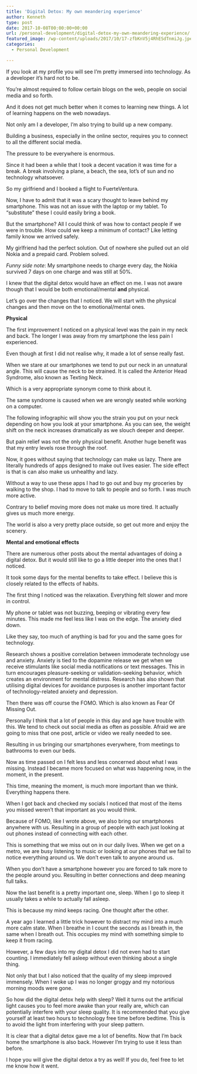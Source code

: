 ```yaml
---
title: 'Digital Detox: My own meandering experience'
author: Kenneth
type: post
date: 2017-10-08T00:00:00+00:00
url: /personal-development/digital-detox-my-own-meandering-experience/
featured_image: /wp-content/uploads/2017/10/17-zfbKnV5j4RhESdTnmiJg.jpeg
categories:
  - Personal Development

---
```

<p id="1974" class="graf graf--p graf-after--figure">
  If you look at my profile you will see I’m pretty immersed into technology. As a developer it’s hard not to be.
</p>

<p id="9972" class="graf graf--p graf-after--p">
  You’re almost required to follow certain blogs on the web, people on social media and so forth.
</p>

<p id="a661" class="graf graf--p graf-after--p">
  And it does not get much better when it comes to learning new things. A lot of learning happens on the web nowadays.
</p>

<p id="b237" class="graf graf--p graf-after--p">
  Not only am I a developer, I’m also trying to build up a new company.
</p>

<p id="3309" class="graf graf--p graf-after--p">
  Building a business, especially in the online sector, requires you to connect to all the different social media.
</p>

<p id="9410" class="graf graf--p graf-after--p">
  The pressure to be everywhere is enormous.
</p>

<p id="dc77" class="graf graf--p graf-after--p">
  Since it had been a while that I took a decent vacation it was time for a break. A break involving a plane, a beach, the sea, lot’s of sun and no technology whatsoever.
</p>

<p id="9548" class="graf graf--p graf-after--p">
  So my girlfriend and I booked a flight to FuerteVentura.
</p>

<p id="e520" class="graf graf--p graf-after--p">
  Now, I have to admit that it was a scary thought to leave behind my smartphone. This was not an issue with the laptop or my tablet. To “substitute” these I could easily bring a book.
</p>

<p id="a25d" class="graf graf--p graf-after--p">
  But the smartphone? All I could think of was how to contact people if we were in trouble. How could we keep a minimum of contact? Like letting family know we arrived safely.
</p>

<p id="0a0e" class="graf graf--p graf-after--p">
  My girlfriend had the perfect solution. Out of nowhere she pulled out an old Nokia and a prepaid card. Problem solved.
</p>

<p id="fc55" class="graf graf--p graf-after--p">
  <em class="markup--em markup--p-em">Funny side note</em>: My smartphone needs to charge every day, the Nokia survived 7 days on one charge and was still at 50%.
</p>

<p id="b64c" class="graf graf--p graf-after--p">
  I knew that the digital detox would have an effect on me. I was not aware though that I would be both emotional/mental <strong class="markup--strong markup--p-strong">and</strong> physical.
</p>

<p id="8b12" class="graf graf--p graf-after--p">
  Let’s go over the changes that I noticed. We will start with the physical changes and then move on the to emotional/mental ones.
</p>

<p id="33db" class="graf graf--p graf-after--p">
  <strong class="markup--strong markup--p-strong">Physical</strong>
</p>

<p id="e05f" class="graf graf--p graf-after--p">
  The first improvement I noticed on a physical level was the pain in my neck and back. The longer I was away from my smartphone the less pain I experienced.
</p>

<p id="91da" class="graf graf--p graf-after--p">
  Even though at first I did not realise why, it made a lot of sense really fast.
</p>

<p id="36ae" class="graf graf--p graf-after--p">
  When we stare at our smartphones we tend to put our neck in an unnatural angle. This will cause the neck to be strained. It is called the Anterior Head Syndrome, also known as Texting Neck.
</p>

<p id="e92c" class="graf graf--p graf-after--p">
  Which is a very appropriate synonym come to think about it.
</p>

<p id="750b" class="graf graf--p graf-after--p">
  The same syndrome is caused when we are wrongly seated while working on a computer.
</p>

<p id="9a15" class="graf graf--p graf-after--p">
  The following infographic will show you the strain you put on your neck depending on how you look at your smartphone. As you can see, the weight shift on the neck increases dramatically as we slouch deeper and deeper.
</p>

<p id="2bc9" class="graf graf--p graf-after--figure">
  But pain relief was not the only physical benefit. Another huge benefit was that my entry levels rose through the roof.
</p>

<p id="91a6" class="graf graf--p graf-after--p">
  Now, it goes without saying that technology can make us lazy. There are literally hundreds of apps designed to make out lives easier. The side effect is that is can also make us unhealthy and lazy.
</p>

<p id="76c0" class="graf graf--p graf-after--p">
  Without a way to use these apps I had to go out and buy my groceries by walking to the shop. I had to move to talk to people and so forth. I was much more active.
</p>

<p id="5a2a" class="graf graf--p graf-after--p">
  Contrary to belief moving more does not make us more tired. It actually gives us much more energy.
</p>

<p id="200f" class="graf graf--p graf-after--p">
  The world is also a very pretty place outside, so get out more and enjoy the scenery.
</p>

<p id="1b53" class="graf graf--p graf-after--p">
  <strong class="markup--strong markup--p-strong">Mental and emotional effects</strong>
</p>

<p id="5060" class="graf graf--p graf-after--p">
  There are numerous other posts about the mental advantages of doing a digital detox. But it would still like to go a little deeper into the ones that I noticed.
</p>

<p id="4448" class="graf graf--p graf-after--p">
  It took some days for the mental benefits to take effect. I believe this is closely related to the effects of habits.
</p>

<p id="f7cb" class="graf graf--p graf-after--p">
  The first thing I noticed was the relaxation. Everything felt slower and more in control.
</p>

<p id="7326" class="graf graf--p graf-after--p">
  My phone or tablet was not buzzing, beeping or vibrating every few minutes. This made me feel less like I was on the edge. The anxiety died down.
</p>

<p id="bb61" class="graf graf--p graf-after--p">
  Like they say, too much of anything is bad for you and the same goes for technology.
</p>

<p id="7df9" class="graf graf--p graf-after--p">
  Research shows a positive correlation between immoderate technology use and anxiety. Anxiety is tied to the dopamine release we get when we receive stimulants like social media notifications or text messages. This in turn encourages pleasure-seeking or validation-seeking behavior, which creates an environment for mental distress. Research has also shown that utilising digital devices for avoidance purposes is another important factor of technology-related anxiety and depression.
</p>

<p id="afb5" class="graf graf--p graf-after--p">
  Then there was off course the FOMO. Which is also known as Fear Of Missing Out.
</p>

<p id="49e7" class="graf graf--p graf-after--p">
  Personally I think that a lot of people in this day and age have trouble with this. We tend to check out social media as often as possible. Afraid we are going to miss that one post, article or video we really needed to see.
</p>

<p id="f554" class="graf graf--p graf-after--p">
  Resulting in us bringing our smartphones everywhere, from meetings to bathrooms to even our beds.
</p>

<p id="e827" class="graf graf--p graf-after--p">
  Now as time passed on I felt less and less concerned about what I was missing. Instead I became more focused on what was happening now, in the moment, in the present.
</p>

<p id="978c" class="graf graf--p graf-after--p">
  This time, meaning the moment, is much more important than we think. Everything happens there.
</p>

<p id="2bf2" class="graf graf--p graf-after--p">
  When I got back and checked my socials I noticed that most of the items you missed weren’t that important as you would think.
</p>

<p id="38c3" class="graf graf--p graf-after--p">
  Because of FOMO, like I wrote above, we also bring our smartphones anywhere with us. Resulting in a group of people with each just looking at out phones instead of connecting with each other.
</p>

<p id="5eb5" class="graf graf--p graf-after--p">
  This is something that we miss out on in our daily lives. When we get on a metro, we are busy listening to music or looking at our phones that we fail to notice everything around us. We don’t even talk to anyone around us.
</p>

<p id="0455" class="graf graf--p graf-after--p">
  When you don’t have a smartphone however you are forced to talk more to the people around you. Resulting in better connections and deep meaning full talks.
</p>

<p id="c259" class="graf graf--p graf-after--p">
  Now the last benefit is a pretty important one, sleep. When I go to sleep it usually takes a while to actually fall asleep.
</p>

<p id="83d1" class="graf graf--p graf-after--p">
  This is because my mind keeps racing. One thought after the other.
</p>

<p id="19ba" class="graf graf--p graf-after--p">
  A year ago I learned a little trick however to distract my mind into a much more calm state. When I breathe in I count the seconds as I breath in, the same when I breath out. This occupies my mind with something simple to keep it from racing.
</p>

<p id="170f" class="graf graf--p graf-after--p">
  However, a few days into my digital detox I did not even had to start counting. I immediately fell asleep without even thinking about a single thing.
</p>

<p id="3b5b" class="graf graf--p graf-after--p">
  Not only that but I also noticed that the quality of my sleep improved immensely. When I woke up I was no longer groggy and my notorious morning moods were gone.
</p>

<p id="0935" class="graf graf--p graf-after--p">
  So how did the digital detox help with sleep? Well it turns out the artificial light causes you to feel more awake than your really are, which can potentially interfere with your sleep quality. It is recommended that you give yourself at least two hours to technology free time before bedtime. This is to avoid the light from interfering with your sleep pattern.
</p>

<p id="a9ec" class="graf graf--p graf-after--p">
  It is clear that a digital detox gave me a lot of benefits. Now that I’m back home the smartphone is also back. However I’m trying to use it less than before.
</p>

<p id="fe3f" class="graf graf--p graf-after--p graf--trailing">
  I hope you will give the digital detox a try as well! If you do, feel free to let me know how it went.
</p>